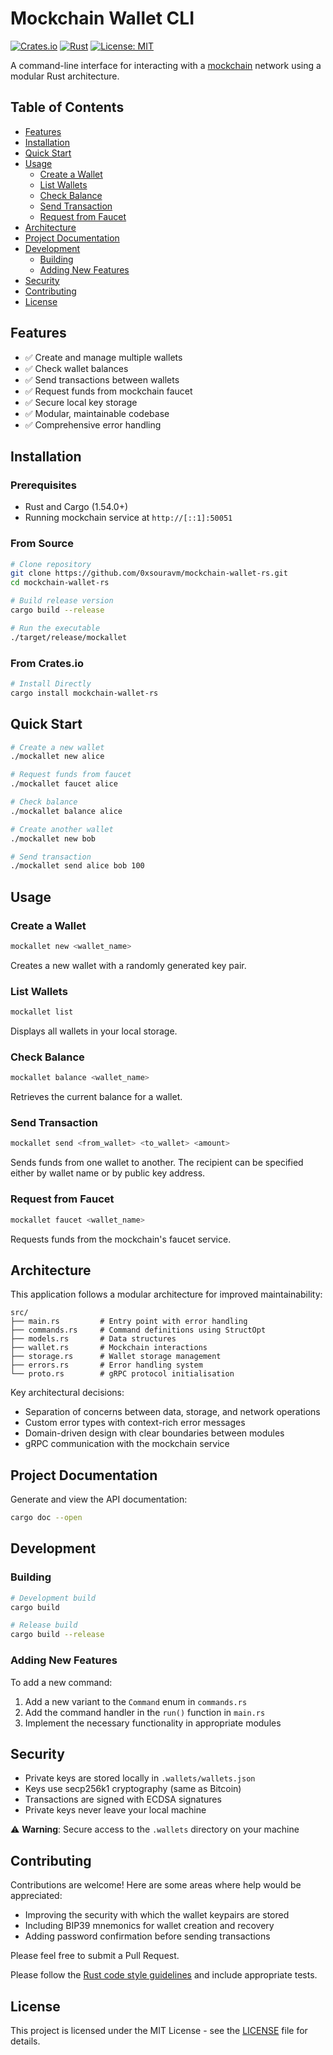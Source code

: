 # Mockchain Wallet CLI

[![Crates.io](https://img.shields.io/crates/v/mockchain-wallet-rs)](https://crates.io/crates/mockchain-wallet-rs)
[![Rust](https://img.shields.io/badge/rust-1.54.0%2B-orange)](https://www.rust-lang.org/)
[![License: MIT](https://img.shields.io/badge/License-MIT-blue.svg)](https://opensource.org/licenses/MIT)

A command-line interface for interacting with a [mockchain](https://github.com/0xsouravm/mockchain) network using a modular Rust architecture.

## Table of Contents

- [Features](#features)
- [Installation](#installation)
- [Quick Start](#quick-start)
- [Usage](#usage)
  - [Create a Wallet](#create-a-wallet)
  - [List Wallets](#list-wallets)
  - [Check Balance](#check-balance)
  - [Send Transaction](#send-transaction)
  - [Request from Faucet](#request-from-faucet)
- [Architecture](#architecture)
- [Project Documentation](#project-documentation)
- [Development](#development)
  - [Building](#building)
  - [Adding New Features](#adding-new-features)
- [Security](#security)
- [Contributing](#contributing)
- [License](#license)

## Features

- ✅ Create and manage multiple wallets
- ✅ Check wallet balances
- ✅ Send transactions between wallets
- ✅ Request funds from mockchain faucet
- ✅ Secure local key storage
- ✅ Modular, maintainable codebase
- ✅ Comprehensive error handling

## Installation

### Prerequisites

- Rust and Cargo (1.54.0+)
- Running mockchain service at `http://[::1]:50051`

### From Source

```bash
# Clone repository
git clone https://github.com/0xsouravm/mockchain-wallet-rs.git
cd mockchain-wallet-rs

# Build release version
cargo build --release

# Run the executable
./target/release/mockallet
```

### From Crates.io

```bash
# Install Directly
cargo install mockchain-wallet-rs
```

## Quick Start

```bash
# Create a new wallet
./mockallet new alice

# Request funds from faucet
./mockallet faucet alice

# Check balance
./mockallet balance alice

# Create another wallet
./mockallet new bob

# Send transaction
./mockallet send alice bob 100
```

## Usage

### Create a Wallet

```bash
mockallet new <wallet_name>
```

Creates a new wallet with a randomly generated key pair.

### List Wallets

```bash
mockallet list
```

Displays all wallets in your local storage.

### Check Balance

```bash
mockallet balance <wallet_name>
```

Retrieves the current balance for a wallet.

### Send Transaction

```bash
mockallet send <from_wallet> <to_wallet> <amount>
```

Sends funds from one wallet to another. The recipient can be specified either by wallet name or by public key address.

### Request from Faucet

```bash
mockallet faucet <wallet_name>
```

Requests funds from the mockchain's faucet service.

## Architecture

This application follows a modular architecture for improved maintainability:

```
src/
├── main.rs         # Entry point with error handling
├── commands.rs     # Command definitions using StructOpt
├── models.rs       # Data structures
├── wallet.rs       # Mockchain interactions
├── storage.rs      # Wallet storage management
├── errors.rs       # Error handling system
└── proto.rs        # gRPC protocol initialisation
```

Key architectural decisions:
- Separation of concerns between data, storage, and network operations
- Custom error types with context-rich error messages
- Domain-driven design with clear boundaries between modules
- gRPC communication with the mockchain service

## Project Documentation

Generate and view the API documentation:

```bash
cargo doc --open
```

## Development

### Building

```bash
# Development build
cargo build

# Release build
cargo build --release
```

### Adding New Features

To add a new command:
1. Add a new variant to the `Command` enum in `commands.rs`
2. Add the command handler in the `run()` function in `main.rs`
3. Implement the necessary functionality in appropriate modules

## Security

- Private keys are stored locally in `.wallets/wallets.json`
- Keys use secp256k1 cryptography (same as Bitcoin)
- Transactions are signed with ECDSA signatures
- Private keys never leave your local machine

⚠️ **Warning**: Secure access to the `.wallets` directory on your machine


## Contributing

Contributions are welcome! Here are some areas where help would be appreciated:

- Improving the security with which the wallet keypairs are stored
- Including BIP39 mnemonics for wallet creation and recovery
- Adding password confirmation before sending transactions

Please feel free to submit a Pull Request.

Please follow the [Rust code style guidelines](https://rust-lang.github.io/api-guidelines/) and include appropriate tests.

## License

This project is licensed under the MIT License - see the [LICENSE](https://github.com/0xsouravm/mockchain-wallet-rs/blob/master/LICENSE) file for details.
